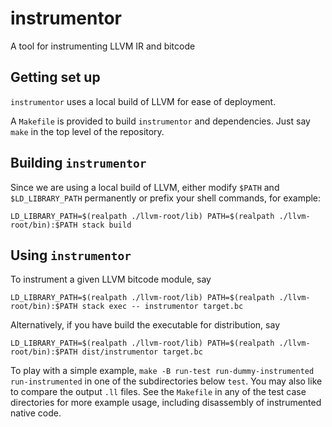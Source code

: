 # instrumentor

A tool for instrumenting LLVM IR and bitcode

## Getting set up

`instrumentor` uses a local build of LLVM for ease of deployment.

A `Makefile` is provided to build `instrumentor` and dependencies. Just say
`make` in the top level of the repository.

## Building `instrumentor`

Since we are using a local build of LLVM, either modify `$PATH` and
`$LD_LIBRARY_PATH` permanently or prefix your shell commands, for example:

```
LD_LIBRARY_PATH=$(realpath ./llvm-root/lib) PATH=$(realpath ./llvm-root/bin):$PATH stack build
```

## Using `instrumentor`

To instrument a given LLVM bitcode module, say

```
LD_LIBRARY_PATH=$(realpath ./llvm-root/lib) PATH=$(realpath ./llvm-root/bin):$PATH stack exec -- instrumentor target.bc
```

Alternatively, if you have build the executable for distribution, say

```
LD_LIBRARY_PATH=$(realpath ./llvm-root/lib) PATH=$(realpath ./llvm-root/bin):$PATH dist/instrumentor target.bc
```

To play with a simple example, `make -B run-test run-dummy-instrumented
run-instrumented` in one of the subdirectories below `test`. You may also like
to compare the output `.ll` files. See the `Makefile` in any of the test case
directories for more example usage, including disassembly of instrumented
native code.

